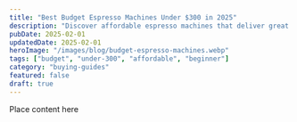 ```yaml
---
title: "Best Budget Espresso Machines Under $300 in 2025"
description: "Discover affordable espresso machines that deliver great coffee without breaking the bank. Expert reviews of the best budget options under $300."
pubDate: 2025-02-01
updatedDate: 2025-02-01
heroImage: "/images/blog/budget-espresso-machines.webp"
tags: ["budget", "under-300", "affordable", "beginner"]
category: "buying-guides"
featured: false
draft: true
---
```


Place content here